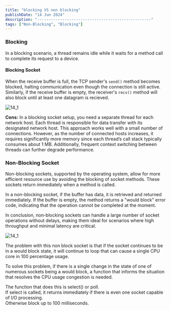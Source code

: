```yaml
---
title: "blocking VS non blocking"
publishDate: "14 Jun 2024"
description: "--------------------------------------------------"
tags: ["Non-Blocking", "Blocking"]
---
```


### Blocking

In a blocking scenario, a thread remains idle while it waits for a method call to complete its request to a device.

#### Blocking Socket

When the receive buffer is full, the TCP sender's `send()` method becomes blocked, halting communication even though the connection is still active. Similarly, if the receive buffer is empty, the receiver's `recv()` method will also block until at least one datagram is recieved.

![14_1](@/assets/14_1.png)

**Cons:** In a blocking socket setup, you need a separate thread for each network host. Each thread is responsible for data transfer with its designated network host. This approach works well with a small number of connections. However, as the number of connected hosts increases, it requires significantly more memory since each thread’s call stack typically consumes about 1 MB. Additionally, frequent context switching between threads can further degrade performance.

### Non-Blocking Socket

Non-blocking sockets, supported by the operating system, allow for more efficient resource use by avoiding the blocking of socket methods. These sockets return immediately when a method is called.

In a non-blocking socket, if the buffer has data, it is retrieved and returned immediately. If the buffer is empty, the method returns a "would block" error code, indicating that the operation cannot be completed at the moment.

In conclusion, non-blocking sockets can handle a large number of socket operations without delays, making them ideal for scenarios where high throughput and minimal latency are critical.

![14_1](@/assets/14_2.png)

The problem with this non block socket is that if the socket continues to be in a would block state, it will continue to loop that can cause a single CPU core in 100 percentage usage.  
  
To solve this problem, if there is a single change in the state of one of numerous sockets being a would block, a function that informs the situation that resolves the CPU usage congestion is needed.  
  
The function that does this is select() or poll.  
If select is called, it returns immediately if there is even one socket capable of I/O processing.  
Otherwise block up to 100 milliseconds.